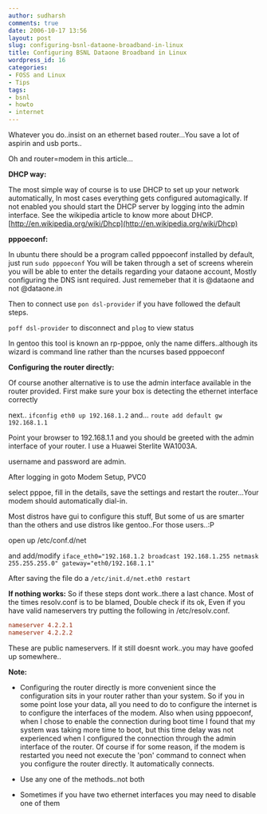 ```yaml
---
author: sudharsh
comments: true
date: 2006-10-17 13:56
layout: post
slug: configuring-bsnl-dataone-broadband-in-linux
title: Configuring BSNL Dataone Broadband in Linux
wordpress_id: 16
categories:
- FOSS and Linux
- Tips
tags:
- bsnl
- howto
- internet
---
```


Whatever you do..insist on an ethernet based router...You save a lot of aspirin and usb ports..

Oh and router=modem in this article...

**DHCP way:**

The most simple way of course is to use DHCP to set up your network automatically, In most cases everything gets configured automagically. If not enabled you should start the DHCP server by logging into the admin interface. See the wikipedia article to know more about DHCP.
[http://en.wikipedia.org/wiki/Dhcp](http://en.wikipedia.org/wiki/Dhcp)

**pppoeconf:**

In ubuntu there should be a program called pppoeconf installed by default, just run
`sudo pppoeconf`
You will be taken through a set of screens wherein you will be able to enter the details regarding your dataone account, Mostly configuring the DNS isnt required. Just rememeber that it is <user>@dataone and not <user>@dataone.in

Then to connect use
`pon dsl-provider`
if you have followed the default steps.

`poff dsl-provider`
to disconnect and
`plog`
to view status

In gentoo this tool is known an rp-pppoe, only the name differs..although its wizard is command line rather than the ncurses based pppoeconf

**Configuring the router directly:**

Of course another alternative is to use the admin interface available in the router provided. First make sure your box is detecting the ethernet interface correctly

next..
`ifconfig eth0 up 192.168.1.2`
and...
`route add default gw 192.168.1.1`

Point your browser to 192.168.1.1 and you should be greeted with the admin interface of your router. I use a Huawei Sterlite WA1003A.

username and password are admin.

After logging in goto Modem Setup, PVC0

select pppoe, fill in the details, save the settings and restart the router...Your modem should automatically dial-in.

Most distros have gui to configure this stuff, But some of us are smarter than the others and use distros like gentoo..For those users..:P

open up /etc/conf.d/net

and add/modify
`iface_eth0="192.168.1.2 broadcast 192.168.1.255 netmask 255.255.255.0"
gateway="eth0/192.168.1.1"`

After saving the file do a
`/etc/init.d/net.eth0 restart`

**If nothing works:**
So if  these steps dont work..there a last chance. Most of the times resolv.conf is to be blamed, Double check if its ok, Even if you have valid nameservers try putting the following in /etc/resolv.conf.

``` ini
nameserver 4.2.2.1
nameserver 4.2.2.2
```

These are public nameservers.
If it still doesnt work..you may have goofed up somewhere..

**Note:**



	
  * Configuring the router directly is more convenient since the configuration sits in your router rather than your system. So if you in some point lose your data, all you need to do to configure the internet is to configure the interfaces of the modem. Also  when using pppoeconf,   when I chose to enable the connection during boot time I found that my system was taking more time to boot, but this time delay was not experienced when I configured the connection through the admin interface of the router. Of course if for some reason, if the modem is restarted you need not execute the 'pon' command to connect when you configure the router directly. It automatically connects.

	
  * Use any one of the methods..not both

	
  * Sometimes if you have two ethernet interfaces you may need to disable one of them


